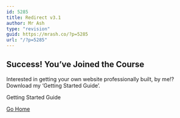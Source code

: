 ```yaml
---
id: 5285
title: Redirect v3.1
author: Mr Ash
type: "revision"
guid: https://mrash.co/?p=5285
url: "/?p=5285"
---
```


## **Success!** You’ve Joined the Course

Interested in getting your own website professionally built, by me!? Download my ‘Getting Started Guide’.

 <a role="button">  
 Getting Started Guide  
 </a>

[Go Home](https://mrash.co/)